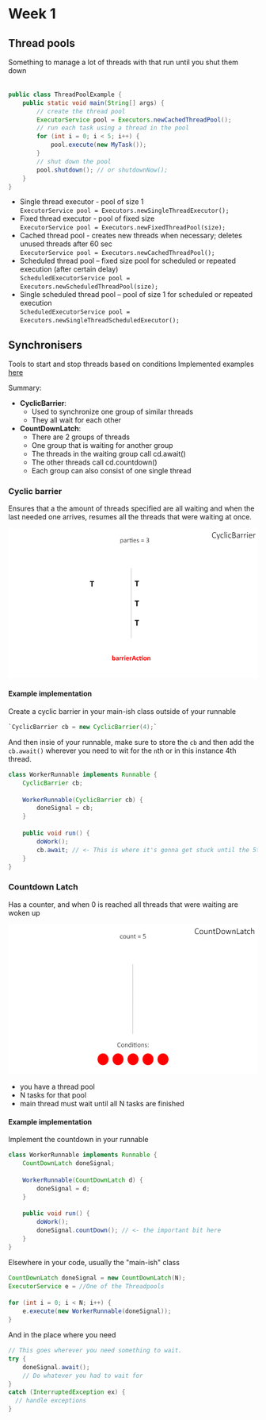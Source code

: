 # Week 1

## Thread pools

Something to manage a lot of threads with that run until you shut them down

~~~ java

public class ThreadPoolExample {
    public static void main(String[] args) {
        // create the thread pool
        ExecutorService pool = Executors.newCachedThreadPool();
        // run each task using a thread in the pool
        for (int i = 0; i < 5; i++) {
            pool.execute(new MyTask());
        }
        // shut down the pool
        pool.shutdown(); // or shutdownNow();
    }
}

~~~

* Single thread executor - pool of size 1 \
  `ExecutorService pool = Executors.newSingleThreadExecutor();`
* Fixed thread executor - pool of fixed size \
  `ExecutorService pool = Executors.newFixedThreadPool(size);`
* Cached thread pool - creates new threads when necessary; deletes unused threads after 60 sec \
  `ExecutorService pool = Executors.newCachedThreadPool();`
* Scheduled thread pool – fixed size pool for scheduled or repeated execution (after certain delay) \
  `ScheduledExecutorService pool = Executors.newScheduledThreadPool(size);`
* Single scheduled thread pool – pool of size 1 for scheduled or repeated execution \
`ScheduledExecutorService pool = Executors.newSingleThreadScheduledExecutor();`

## Synchronisers

Tools to start and stop threads based on conditions
Implemented examples [here](https://github.com/volkodavs/java-concurrency.git)

Summary:

* **CyclicBarrier**:
  * Used to synchronize one group of similar threads
  * They all wait for each other
* **CountDownLatch**:
  * There are 2 groups of threads
  * One group that is waiting for another group 
  * The threads in the waiting group call cd.await()
  * The other threads call cd.countdown()
  * Each group can also consist of one single thread



### Cyclic barrier

Ensures that a the amount of threads specified are all waiting and when the last needed one arrives, resumes all the threads that were waiting at once.

![apng](images/cyclicbarrier.gif)

#### Example implementation

Create a cyclic barrier in your main-ish class outside of your runnable
~~~ java
`CyclicBarrier cb = new CyclicBarrier(4);`
~~~

And then insie of your runnable, make sure to store the `cb` and then add the `cb.await()` wherever you need to wit for the `n`th or in this instance 4th thread.
~~~ java
class WorkerRunnable implements Runnable {
    CyclicBarrier cb;
    
    WorkerRunnable(CyclicBarrier cb) {
        doneSignal = cb;
    }
    
    public void run() {
        doWork();
        cb.await; // <- This is where it's gonna get stuck until the 5th one starts waiting
    }
}
~~~

### Countdown Latch

Has a counter, and when 0 is reached all threads that were waiting are woken up

![apng](images/countdownlatch.gif)

* you have a thread pool
* N tasks for that pool
* main thread must wait until all N tasks are finished

#### Example implementation
Implement the countdown in your runnable
~~~ java
class WorkerRunnable implements Runnable {
    CountDownLatch doneSignal;
    
    WorkerRunnable(CountDownLatch d) {
        doneSignal = d;
    }
    
    public void run() {
        doWork();
        doneSignal.countDown(); // <- the important bit here
    }
}
~~~

Elsewhere in your code, usually the "main-ish" class

~~~ java
CountDownLatch doneSignal = new CountDownLatch(N);
ExecutorService e = //One of the Threadpools

for (int i = 0; i < N; i++) {
    e.execute(new WorkerRunnable(doneSignal));
}
~~~

And in the place where you need 
~~~ java
// This goes wherever you need something to wait.
try {
    doneSignal.await();
    // Do whatever you had to wait for
}
catch (InterruptedException ex) {
  // handle exceptions
}

~~~
